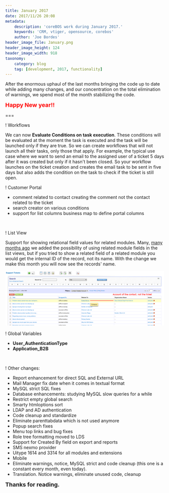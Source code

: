 ```yaml
---
title: January 2017
date: 2017/11/26 20:08
metadata:
    description: 'coreBOS work during January 2017.'
    keywords: 'CRM, vtiger, opensource, corebos'
    author: 'Joe Bordes'
header_image_file: January.png
header_image_height: 124
header_image_width: 918
taxonomy:
    category: blog
    tag: [development, 2017, functionality]
---
```


After the enormous uphaul of the last months bringing the code up to date while adding many changes, and our concentration on the total elimination of warnings, we spend most of the month stabilizing the code.

**<span style="font-size:large;color:red;">Happy New year!!</span>**

===

 ! Workflows

We can now **Evaluate Conditions on task execution**. These conditions will be evaluated at the moment the task is executed and the task will be launched only if they are true. So we can create workflows that will not launch all their tasks, only those that apply. For example, the typical use case where we want to send an email to the assigned user of a ticket 5 days after it was created but only if it hasn't been closed. So your workflow launches on the ticket creation and creates the email task to be sent in five days but also adds the condition on the task to check if the ticket is still open.

 ! Customer Portal

 - comment related to contact creating the comment not the contact related to the ticket
 - search creator on various conditions
 - support for list columns business map to define portal columns

<br/>

 ! List View

Support for showing relational field values for related modules. Many, [many months ago](http://blog.corebos.org:8080/en/blog/april2015) we added the possibility of using related module fields in the list views, but if you tried to show a related field of a related module you would get the internal ID of the record, not its name. With the change we make this month you will now see the records' name.

![Related field value](RelatedInfoOnListView.png)

 ! Global Variables

 - **User_AuthenticationType**
 - **Application_B2B**

<br/>

 ! Other changes:

 - Report enhancement for direct SQL and External URL
 - Mail Manager fix date when it comes in textual format
 - MySQL strict SQL fixes
 - Database enhancements: studying MySQL slow queries for a while
 - Restrict empty global search
 - Smarty htmloptions sort
 - LDAP and AD authentication
 - Code cleanup and standardize
 - Eliminate parenttabdata which is not used anymore
 - Popup search fixes
 - Menu top links and bug fixes
 - Role tree formatting moved to LDS
 - Support for Created By field on export and reports
 - SMS nexmo provider
 - Uitype 1614 and 3314 for all modules and extensions
 - Mobile
 - Eliminate warnings, notice, MySQL strict and code cleanup (this one is a constant every month, even today).
 - Translation. Notice warnings, eliminate unused code, cleanup

**<span style="font-size:large">Thanks for reading.</span>**


